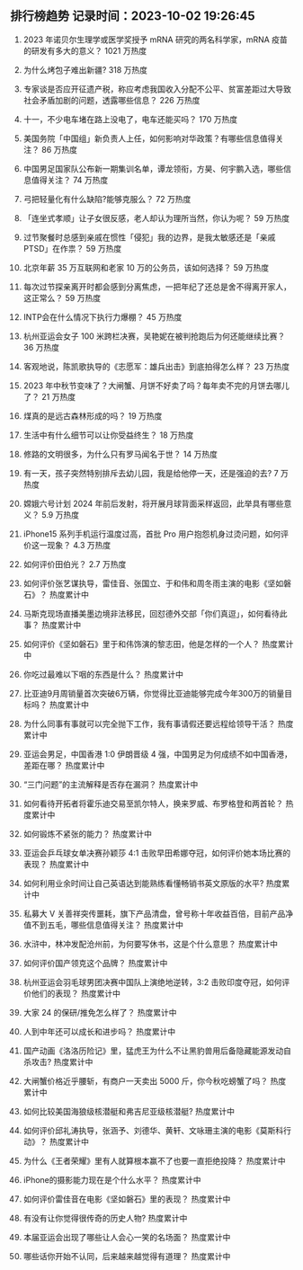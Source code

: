 
## 排行榜趋势 记录时间：2023-10-02 19:26:45
  
  1. 2023 年诺贝尔生理学或医学奖授予 mRNA 研究的两名科学家，mRNA 疫苗的研发有多大的意义？ 1021 万热度
    
  2. 为什么烤包子难出新疆? 318 万热度
    
  3. 专家谈是否应开征遗产税，称应考虑我国收入分配不公平、贫富差距过大导致社会矛盾加剧的问题，透露哪些信息？ 226 万热度
    
  4. 十一，不少电车堵在路上没电了，电车还能买吗？ 170 万热度
    
  5. 美国务院「中国组」新负责人上任，如何影响对华政策？有哪些信息值得关注？ 86 万热度
    
  6. 中国男足国家队公布新一期集训名单，谭龙领衔，方昊、何宇鹏入选，哪些信息值得关注？ 74 万热度
    
  7. 弓把轻量化有什么缺陷?能够克服么？ 72 万热度
    
  8. 「连坐式孝顺」让子女很反感，老人却认为理所当然，你认为呢？ 59 万热度
    
  9. 过节聚餐时总感到亲戚在惯性「侵犯」我的边界，是我太敏感还是「亲戚PTSD」在作祟？ 59 万热度
    
  10. 北京年薪 35 万互联网和老家 10 万的公务员，该如何选择？ 59 万热度
    
  11. 每次过节探亲离开时都会感到分离焦虑，一把年纪了还总是舍不得离开家人，这正常么？ 59 万热度
    
  12. INTP会在什么情况下执行力爆棚？ 45 万热度
    
  13. 杭州亚运会女子 100 米跨栏决赛，吴艳妮在被判抢跑后为何还能继续比赛？ 36 万热度
    
  14. 客观地说，陈凯歌执导的《志愿军：雄兵出击》到底拍得怎么样？ 23 万热度
    
  15. 2023 年中秋节变味了？大闸蟹、月饼不好卖了吗？每年卖不完的月饼去哪儿了？ 21 万热度
    
  16. 煤真的是远古森林形成的吗？ 19 万热度
    
  17. 生活中有什么细节可以让你受益终生？ 18 万热度
    
  18. 修路的文明很多，为什么只有罗马闻名于世？ 14 万热度
    
  19. 有一天，孩子突然特别排斥去幼儿园，我是给他停一天，还是强迫的去? 7 万热度
    
  20. 嫦娥六号计划 2024 年前后发射，将开展月球背面采样返回，此举具有哪些意义？ 5.9 万热度
    
  21. iPhone15 系列手机运行温度过高，首批 Pro 用户抱怨机身过烫问题，如何评价这一现象？ 4.3 万热度
    
  22. 如何评价田伯光？ 2.7 万热度
    
  23. 如何评价张艺谋执导，雷佳音、张国立、于和伟和周冬雨主演的电影《坚如磐石》？ 热度累计中
    
  24. 马斯克现场直播美墨边境非法移民，回怼德外交部「你们真逗」，如何看待此事？ 热度累计中
    
  25. 如何评价《坚如磐石》里于和伟饰演的黎志田，他是怎样的一个人？ 热度累计中
    
  26. 你吃过最难以下咽的东西是什么？ 热度累计中
    
  27. 比亚迪9月周销量首次突破6万辆，你觉得比亚迪能够完成今年300万的销量目标吗？ 热度累计中
    
  28. 为什么同事有事就可以完全抛下工作，我有事请假还要远程给领导干活？ 热度累计中
    
  29. 亚运会男足，中国香港 1:0 伊朗晋级 4 强，中国男足为何成绩不如中国香港，差距在哪？ 热度累计中
    
  30. “三门问题”的主流解释是否存在漏洞？ 热度累计中
    
  31. 如何看待开拓者将霍乐迪交易至凯尔特人，换来罗威、布罗格登和两首轮？ 热度累计中
    
  32. 如何锻炼不紧张的能力？ 热度累计中
    
  33. 亚运会乒乓球女单决赛孙颖莎 4:1 击败早田希娜夺冠，如何评价她本场比赛的表现？ 热度累计中
    
  34. 如何利用业余时间让自己英语达到能熟练看懂畅销书英文原版的水平? 热度累计中
    
  35. 私募大 V 关善祥突传噩耗，旗下产品清盘，曾号称十年收益百倍，目前产品净值不到五毛，哪些信息值得关注？ 热度累计中
    
  36. 水浒中，林冲发配沧州前，为何要写休书，这是个什么意思？ 热度累计中
    
  37. 如何评价国产领克这个品牌？ 热度累计中
    
  38. 杭州亚运会羽毛球男团决赛中国队上演绝地逆转，3:2 击败印度夺冠，如何评价他们的表现？ 热度累计中
    
  39. 大家 24 的保研/推免怎么样了？ 热度累计中
    
  40. 人到中年还可以成长和进步吗？ 热度累计中
    
  41. 国产动画《洛洛历险记》里，猛虎王为什么不让黑豹兽用后备隐藏能源发动自杀攻击? 热度累计中
    
  42. 大闸蟹价格近乎腰斩，有商户一天卖出 5000 斤，你今秋吃螃蟹了吗？ 热度累计中
    
  43. 如何比较美国海狼级核潜艇和弗吉尼亚级核潜艇? 热度累计中
    
  44. 如何评价邱礼涛执导，张涵予、刘德华、黄轩、文咏珊主演的电影《莫斯科行动》？ 热度累计中
    
  45. 为什么《王者荣耀》里有人就算根本赢不了也要一直拒绝投降？ 热度累计中
    
  46. iPhone的摄影能力现在是个什么水平？ 热度累计中
    
  47. 如何评价雷佳音在电影《坚如磐石》里的表现？ 热度累计中
    
  48. 有没有让你觉得很传奇的历史人物? 热度累计中
    
  49. 本届亚运会出现了哪些让人会心一笑的名场面？ 热度累计中
    
  50. 哪些话你开始不认同，后来越来越觉得有道理？ 热度累计中
    